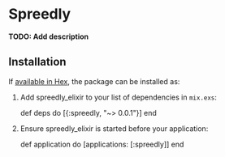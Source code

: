 # Spreedly

**TODO: Add description**

## Installation

If [available in Hex](https://hex.pm/docs/publish), the package can be installed as:

  1. Add spreedly_elixir to your list of dependencies in `mix.exs`:

        def deps do
          [{:spreedly, "~> 0.0.1"}]
        end

  2. Ensure spreedly_elixir is started before your application:

        def application do
          [applications: [:spreedly]]
        end
